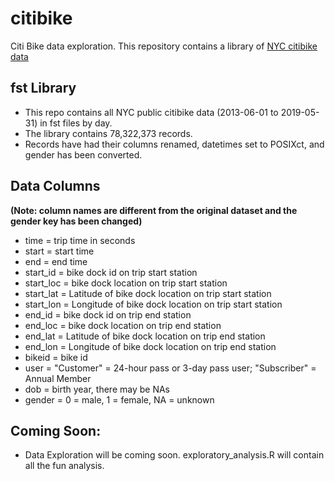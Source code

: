 # citibike
Citi Bike data exploration. This repository contains a library of [NYC citibike data](https://www.citibikenyc.com/system-data)

## fst Library
- This repo contains all NYC public citibike data (2013-06-01 to 2019-05-31) in fst files by day.
- The library contains 78,322,373 records.
- Records have had their columns renamed, datetimes set to POSIXct, and gender has been converted.

## Data Columns 
<b> (Note: column names are different from the original dataset and the gender key has been changed) </b>
- time = trip time in seconds
- start = start time
- end = end time
- start_id = bike dock id on trip start station
- start_loc = bike dock location on trip start station
- start_lat = Latitude of bike dock location on trip start station
- start_lon = Longitude of bike dock location on trip start station
- end_id = bike dock id on trip end station
- end_loc = bike dock location on trip end station
- end_lat = Latitude of bike dock location on trip end station
- end_lon = Longitude of bike dock location on trip end station
- bikeid = bike id
- user = "Customer" = 24-hour pass or 3-day pass user; "Subscriber" = Annual Member
- dob = birth year, there may be NAs
- gender = 0 = male, 1 = female, NA = unknown


## Coming Soon:
- Data Exploration will be coming soon. exploratory_analysis.R will contain all the fun analysis.
